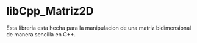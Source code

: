 # libCpp_Matriz2D
Esta libreria esta hecha para la manipulacion de una matriz bidimensional de manera sencilla en C++.
